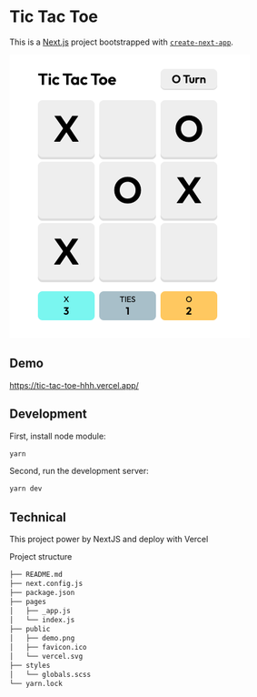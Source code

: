# Tic Tac Toe

This is a [Next.js](https://nextjs.org/) project bootstrapped with [`create-next-app`](https://github.com/vercel/next.js/tree/canary/packages/create-next-app).

![img.png](public/demo.png)

## Demo

https://tic-tac-toe-hhh.vercel.app/

## Development

First, install node module:

```bash
yarn
```

Second, run the development server:

```bash
yarn dev
```

## Technical
This project power by NextJS and deploy with Vercel

Project structure
```
├── README.md
├── next.config.js
├── package.json
├── pages
│   ├── _app.js
│   └── index.js
├── public
│   ├── demo.png
│   ├── favicon.ico
│   └── vercel.svg
├── styles
│   └── globals.scss
└── yarn.lock
```




